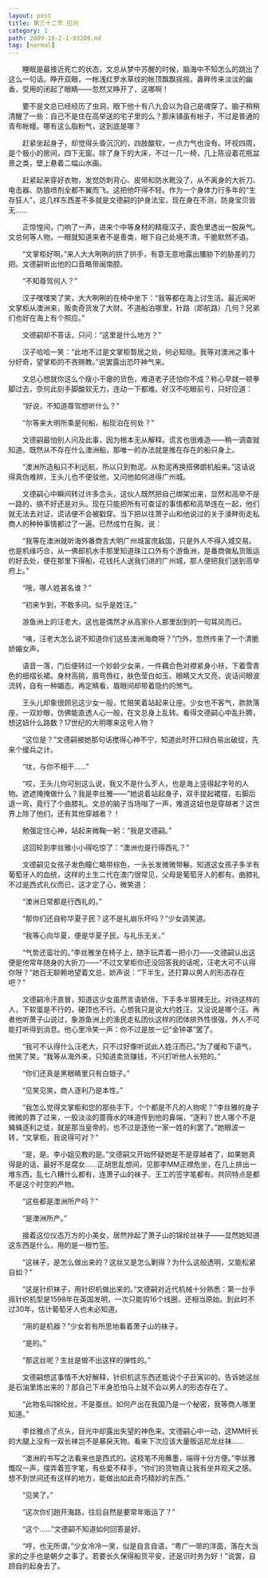 ```yaml
---
layout: post
title: 第三十二节 应对
category: 1
path: 2009-10-2-1-03200.md
tag: [normal]
---
```


　　睡眠是最接近死亡的状态，文总从梦中苏醒的时候，脑海中不知怎么的跳出了这么一句话。睁开双眼，一帐浅红罗水草纹的帐顶飘飘摇摇，鼻畔传来淡淡的幽香，受用的闭起了眼睛——忽然又睁开了，这哪啊！

　　要不是文总已经经历了虫洞，眼下他十有八九会以为自己是魂穿了。脑子稍稍清醒了一些：自己不是住在高举送的宅子里的么？那床铺虽有帐子，不过是普通的青布帐幔。哪有这么脂粉气，这到底是哪？

　　赶紧坐起身子，却觉得头昏沉沉的，四肢酸软，一点力气也没有。环视四周，是个极小的房间，四下无窗。除了身下的大床，不过一几一椅，几上陈设着花瓶盆景之类，壁上悬着二幅山水画。

　　赶紧起来穿好衣物，发觉防刺背心、皮带和防水靴没了，从不离身的大折刀、电击器、防狼喷剂全都不翼而飞。这把他吓得不轻。作为一个身体力行多年的“生存狂人”，这几样东西差不多就是文德嗣的护身法宝，现在身在不测，防身宝贝皆无……

　　正惊惶间，门响了一声，进来个中等身材的精瘦汉子，面色里透出一股戾气。文总何等人物，一眼就知道来者不是善类，眼下自己处境不清，干脆默然不语。

　　“文掌柜好啊。”来人大大咧咧的拱了拱手，有意无意地露出腰胁下的胁差的刀把。文德嗣听出他的口音略带闽南腔。

　　“不知尊驾何人？”

　　汉子嘿嘿笑了笑，大大咧咧的在椅中坐下：“我等都在海上讨生活。最近闻听文掌柜从澳洲来，贩卖奇货发了大财。不道船泊哪里，针路（即航路）几何？兄弟们也好在海上有个照应。”

　　文德嗣却不答话，只问：“这里是什么地方？”

　　汉子哈哈一笑：“此地不过是文掌柜暂居之处，何必知晓。我等对澳洲之事十分好奇，望掌柜的不吝赐教。”说罢露出恐吓神气来。

　　文总心想就你这么个瘦小干瘪的货色，难道老子还怕你不成？称心早就一顿拳脚过去，奈何此刻手脚酸软无力，连动一下都难。好汉不吃眼前亏，只好应道：

　　“好说，不知道尊驾想听什么？”

　　“尔等来大明所乘是何船，船现泊在何处？”

　　文德嗣最怕别人问及此事，因为根本无从解释。谎言也很难造——稍一调查就知道。既然从不存在什么澳洲船，那唯一的办法就是推在存在的船只身上。

　　“澳洲所造船只不利远航，所以只到勃泥。从勃泥再换搭佛朗机船来。”这话说得真伪难辨，王头儿也不便驳他，又问他如何进得广州城。

　　文德嗣心中瞬间转过许多念头，这伙人既然把自己绑架出来，显然和高举不是一路的，搞不好还是对头。现在只能把所有可查证的事情都和高举连在一起，他们就无法去对证，谎话便不会被戳穿。当下把以往萧子山和他说过的关于濠畔街走私商人的种种事情都过了一遍。已然成竹在胸，说：

　　“我等在澳洲就听海外番商言大明广州城富庶敌国，只是外人不得入城交易。也是机缘巧合，从一佛郎机水手那里知道珠江口外有个游鱼洲，是番商做私货贩运的好去处，便在那里下得船，花钱托人送我们进的广州城，那人便把我们送到高举府上。”

　　“哦，哪人姓甚名谁？”

　　“初来乍到，不敢多问。似乎是姓汪。”

　　游鱼洲上的汪老大，这也是偶然才从高家仆人那里刮到的一句耳风而已。

　　“咦，汪老大怎么说不知道你们这些澳洲海商呀？”门外，忽然传来了一个清脆娇媚女声。

　　语音一落，门后便转过一个妙龄少女来，一件藕合色对襟紧身小袄，下着雪青色的细褶长裙。身材高挑，眉弯唇红，肤色莹白如玉。眼睛又大又亮，说话间眼波流转，自有一种媚态。再定睛看，眉眼间却带着隐约的煞气。

　　王头儿却象很顾忌这少女一般，忙赔笑着站起来让座。少女也不客气，款款落座，一双妙眼，仿佛能直透人心一般，在文总身上乱转。看得文德嗣心中乱扑腾，想这妞什么路数？17世纪的大明哪来这号人物？

　　“这位是？”文德嗣被她那句话搅得心神不宁，知道此时开口辩白易出破绽，先来个缓兵之计。

　　“呔，与你不相干……”

　　“哎，王头儿你可别这么说，我又不是什么歹人，也是海上竖得起字号的人物。遮遮掩掩做什么？我是李丝雅——”她说着站起身子，双手提起裙摆，右脚后退一弯，竟行了个曲膝礼。文总的脑子当场嗡了一声，难道这妞也是穿越者？这世界上除了他们，还有其他穿越者？！

　　勉强定住心神，站起来微鞠一躬：“我是文德嗣。”

　　这回轮到李丝雅小小得吃惊了：“澳洲也是行得西礼？”

　　文德嗣见女孩子发色瞳仁略带棕色，一头长发微微带鬈。知道这女孩子多半有葡萄牙人的血统，这样的土生二代在澳门很常见，父母是葡萄牙人的都有。曲膝礼不过是西式礼仪而已，这才定了心，微笑道：

　　“澳洲日常都是行西礼的。”

　　“那你们还自称华夏子民？这不是礼崩乐坏吗？”少女调笑道。

　　“我等心向华夏，便是华夏子民，与礼乐无关。”

　　“气势还蛮壮的。”李丝雅坐在椅子上，随手玩弄着一把小刀——文德嗣认出这便是他常年随身的大折刀——“不过文掌柜你还没回答我的话呢，汪老大可不认得你呀？”她百无聊赖地望着文总，娇声说：“下半生，还打算以男人的形态存在吧？”

　　文德嗣冷汗直冒，知道这少女虽然言语娇俏，下手多半狠辣无比。对待这样的人，下软蛋是不行的，硬顶也不行。心想我只是说大约姓汪，又没说是哪个汪。再者他听萧子山说过，象游鱼洲上的渔民走私团伙这样的团体排外性很强，外人不可能打听得到消息。他心里冷笑一声：你不过是放一记“金钟罩”罢了。

　　“我可不认得什么汪老大，只不过好像听说此人姓汪而已。”为了缓和下语气，他笑了笑，“我等从海外来，只知道卖货赚钱，不兴打听他人长短的。”

　　“你们还真是黑眼睛里只有白银子。”

　　“见笑见笑，商人逐利乃是本性。”

　　“我怎么觉得文掌柜和您的那些手下，个个都是不凡的人物呢？”李丝雅的身子微微的靠了过来，一股淡淡的蔷薇水的味道传到他的鼻端，“逐利？世人哪个不是蝇蝇逐利之徒，就是那当皇帝的，也不过是逐他一家一姓的利罢了。”她眼波一转，“文掌柜，我说得可对？”

　　“是，是。李小姐见教的是。”文德嗣又开始怀疑她是不是穿越者了，如果她真得是的话，最好不是腐女……正胡思乱想间，见那李MM正襟危坐，在几上排出一堆东西，乱七八糟什么都有，连萧子山的袜子、王工的签字笔都有。共同特点是都不是这个时空的产物。

　　“这些都是澳洲所产吗？”

　　“是澳洲所产。”

　　接着这位仪态万方的小美女，居然拎起了萧子山的锦纶丝袜子——显然她知道这东西是什么，用的是一根竹签。

　　“这袜子，是怎么做出来的？这丝又是怎么剿得？为什么这般透明，又能松紧自如？”

　　“这是针织袜子，用针织机做出来的。”文德嗣对近代机械十分熟悉：第一台手摇针织机型是1598年在英国发明，一次只能钩16个线圈，还相当原始。到此时不过30年，估计葡萄牙人也未必知道。

　　“用的是机器？”少女若有所思地看着萧子山的袜子。

　　“是的。”

　　“那这丝呢？生丝是做不出这样的弹性的。”

　　文德嗣想这事情不大好解释，针织机这东西还能说个子丑寅卯的。告诉她这丝是石油里炼出来的？那自己下半身恐怕马上就不会以男人的形态存在了。

　　“此物名叫锦纶丝，不是蚕丝。如何产出在我国乃是一个秘密，我等商人哪里知道。”

　　李丝雅点了点头，目光中却露出失望的神色来。文德嗣心中一动，这MM纤长的大腿上没有一双长袜岂不是暴戾天物。看来下次应该大量贩运尼龙丝袜……

　　“澳洲的书写之法看来也是西式的。这枝笔不用蘸墨，端得十分方便。”李丝雅慨叹一声，摆弄着签字笔，有些爱不释手，“你们的货物真让我有坐井观天之感。想不到世间还有这样的地方，能做出如此奇巧精妙的东西。”

　　“见笑了。”

　　“这次你们趟开海路，往后自然是要常年贩运了？”

　　“这个……”文德嗣不知道如何回答是好。

　　“哼，也无所谓。”少女冷冷一笑，似是自言自语，“粤广一带的洋面，落在大当家的之手也是朝夕之事了。若要长久保得船货平安，还是识时务为好！”说罢，自顾自的起身去了。
